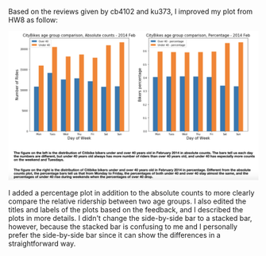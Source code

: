 Based on the reviews given by cb4102 and ku373, I improved my plot from HW8 as follow:

![alt text](plot_revised.png)


I added a percentage plot in addition to the absolute counts to more clearly compare the relative ridership between two age groups.
I also edited the titles and labels of the plots based on the feedback, and I described the plots in more details.
I didn't change the side-by-side bar to a stacked bar, however, because the stacked bar is confusing to me and I personally prefer the side-by-side bar since it can show the differences in a straightforward way.



